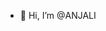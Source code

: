 - 👋 Hi, I’m @ANJALI 
  

<!---
ANJALI01322/ANJALI01322 is a ✨ special ✨ repository because its `README.md` (this file) appears on your GitHub profile.
You can click the Preview link to take a look at your changes.
--->
